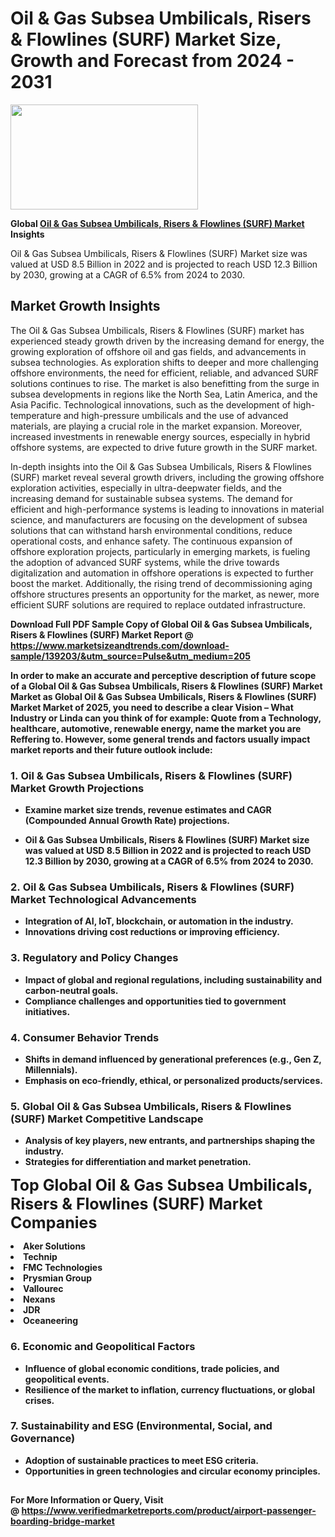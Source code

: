 <H1>Oil & Gas Subsea Umbilicals, Risers & Flowlines (SURF) Market Size, Growth and Forecast from 2024 - 2031</H1><img class="aligncenter size-medium wp-image-584254" src="https://thirdeyenews.in/wp-content/uploads/2024/09/Global-Market-Research-300x168.jpeg" alt="" width="300" height="168" /><p><strong>Global&nbsp;<a href="https://www.marketsizeandtrends.com/download-sample/139203/&amp;utm_source=Pulse&amp;utm_medium=205">Oil & Gas Subsea Umbilicals, Risers & Flowlines (SURF) Market</a> Insights</strong></p><p>Oil & Gas Subsea Umbilicals, Risers & Flowlines (SURF) Market size was valued at USD 8.5 Billion in 2022 and is projected to reach USD 12.3 Billion by 2030, growing at a CAGR of 6.5% from 2024 to 2030.</p><p><h2>Market Growth Insights</h2> <p>The Oil & Gas Subsea Umbilicals, Risers & Flowlines (SURF) market has experienced steady growth driven by the increasing demand for energy, the growing exploration of offshore oil and gas fields, and advancements in subsea technologies. As exploration shifts to deeper and more challenging offshore environments, the need for efficient, reliable, and advanced SURF solutions continues to rise. The market is also benefitting from the surge in subsea developments in regions like the North Sea, Latin America, and the Asia Pacific. Technological innovations, such as the development of high-temperature and high-pressure umbilicals and the use of advanced materials, are playing a crucial role in the market expansion. Moreover, increased investments in renewable energy sources, especially in hybrid offshore systems, are expected to drive future growth in the SURF market.</p> <p><strong></strong></p> <p>In-depth insights into the Oil & Gas Subsea Umbilicals, Risers & Flowlines (SURF) market reveal several growth drivers, including the growing offshore exploration activities, especially in ultra-deepwater fields, and the increasing demand for sustainable subsea systems. The demand for efficient and high-performance systems is leading to innovations in material science, and manufacturers are focusing on the development of subsea solutions that can withstand harsh environmental conditions, reduce operational costs, and enhance safety. The continuous expansion of offshore exploration projects, particularly in emerging markets, is fueling the adoption of advanced SURF systems, while the drive towards digitalization and automation in offshore operations is expected to further boost the market. Additionally, the rising trend of decommissioning aging offshore structures presents an opportunity for the market, as newer, more efficient SURF solutions are required to replace outdated infrastructure.</p> <p><strong></p><p><span class=""><strong>Download Full PDF Sample Copy of Global Oil & Gas Subsea Umbilicals, Risers & Flowlines (SURF) Market Report</strong> @ <a href="https://www.marketsizeandtrends.com/download-sample/139203/&amp;utm_source=Pulse&amp;utm_medium=205" target="_blank">https://www.marketsizeandtrends.com/download-sample/139203/&amp;utm_source=Pulse&amp;utm_medium=205</a></span></p><p>In order to make an accurate and perceptive description of future scope of a Global&nbsp;Oil & Gas Subsea Umbilicals, Risers & Flowlines (SURF) Market Market as Global&nbsp;Oil & Gas Subsea Umbilicals, Risers & Flowlines (SURF) Market Market of 2025, you need to describe a clear Vision &ndash; What Industry or Linda can you think of for example: Quote from a Technology, healthcare, automotive, renewable energy, name the market you are Reffering to. However, some general trends and factors usually impact market reports and their future outlook include:</p><h3>1.&nbsp;<strong>Oil & Gas Subsea Umbilicals, Risers & Flowlines (SURF) Market Growth Projections</strong></h3><ul><li>Examine market size trends, revenue estimates and CAGR (Compounded Annual Growth Rate) projections.</li><li><p>Oil & Gas Subsea Umbilicals, Risers & Flowlines (SURF) Market size was valued at USD 8.5 Billion in 2022 and is projected to reach USD 12.3 Billion by 2030, growing at a CAGR of 6.5% from 2024 to 2030.</p></li></ul><h3>2.&nbsp;<strong>Oil & Gas Subsea Umbilicals, Risers & Flowlines (SURF) Market Technological Advancements</strong></h3><ul><li>Integration of AI, IoT, blockchain, or automation in the industry.</li><li>Innovations driving cost reductions or improving efficiency.</li></ul><h3>3.&nbsp;<strong>Regulatory and Policy Changes</strong></h3><ul><li>Impact of global and regional regulations, including sustainability and carbon-neutral goals.</li><li>Compliance challenges and opportunities tied to government initiatives.</li></ul><h3>4.&nbsp;<strong>Consumer Behavior Trends</strong></h3><ul><li>Shifts in demand influenced by generational preferences (e.g., Gen Z, Millennials).</li><li>Emphasis on eco-friendly, ethical, or personalized products/services.</li></ul><h3>5.&nbsp;<strong>Global Oil & Gas Subsea Umbilicals, Risers & Flowlines (SURF) Market Competitive Landscape</strong></h3><ul><li>Analysis of key players, new entrants, and partnerships shaping the industry.</li><li>Strategies for differentiation and market penetration.</li></ul><p data-pm-slice="1 1 []"><span style="color: inherit; font-family: inherit; font-size: 25px;">Top Global Oil & Gas Subsea Umbilicals, Risers & Flowlines (SURF) Market Companies</span></p><div class="" data-test-id=""><p><li>Aker Solutions</li><li> Technip</li><li> FMC Technologies</li><li> Prysmian Group</li><li> Vallourec</li><li> Nexans</li><li> JDR</li><li> Oceaneering</li></p></div><h3>6.&nbsp;<strong>Economic and Geopolitical Factors</strong></h3><ul><li>Influence of global economic conditions, trade policies, and geopolitical events.</li><li>Resilience of the market to inflation, currency fluctuations, or global crises.</li></ul><h3>7.&nbsp;<strong>Sustainability and ESG (Environmental, Social, and Governance)</strong></h3><ul><li>Adoption of sustainable practices to meet ESG criteria.</li><li>Opportunities in green technologies and circular economy principles.</li></ul><h2><strong style="font-size: 14px;">For More Information or Query, Visit @&nbsp;</strong><a style="background-color: #ffffff; font-size: 14px;" href="https://www.marketsizeandtrends.com/report/oil-gas-subsea-umbilicals-risers-flowlines-surf-market/" target="_blank">https://www.verifiedmarketreports.com/product/airport-passenger-boarding-bridge-market</a></h2>
